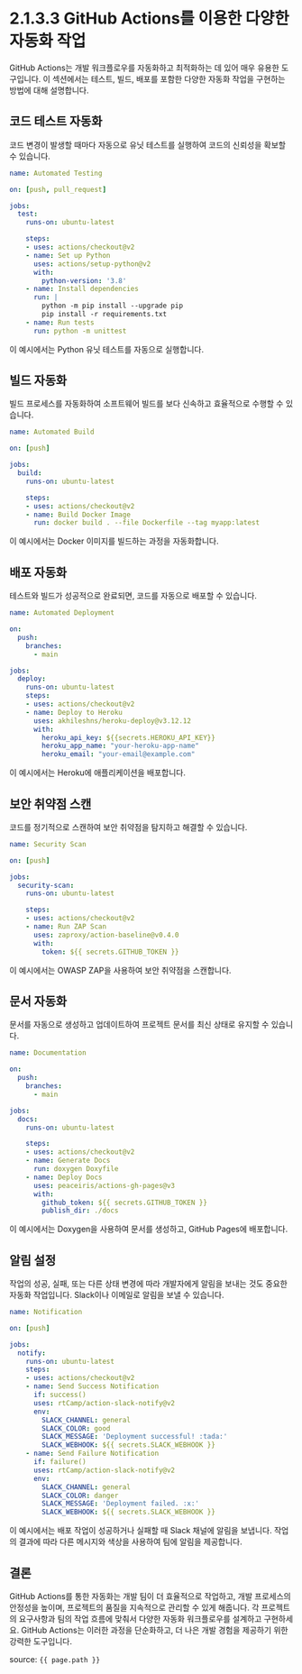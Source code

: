 # 2.1.3.3 GitHub Actions를 이용한 다양한 자동화 작업
GitHub Actions는 개발 워크플로우를 자동화하고 최적화하는 데 있어 매우 유용한 도구입니다. 이 섹션에서는 테스트, 빌드, 배포를 포함한 다양한 자동화 작업을 구현하는 방법에 대해 설명합니다.

## 코드 테스트 자동화

코드 변경이 발생할 때마다 자동으로 유닛 테스트를 실행하여 코드의 신뢰성을 확보할 수 있습니다.

```yaml
name: Automated Testing

on: [push, pull_request]

jobs:
  test:
    runs-on: ubuntu-latest

    steps:
    - uses: actions/checkout@v2
    - name: Set up Python
      uses: actions/setup-python@v2
      with:
        python-version: '3.8'
    - name: Install dependencies
      run: |
        python -m pip install --upgrade pip
        pip install -r requirements.txt
    - name: Run tests
      run: python -m unittest
```

이 예시에서는 Python 유닛 테스트를 자동으로 실행합니다.

## 빌드 자동화

빌드 프로세스를 자동화하여 소프트웨어 빌드를 보다 신속하고 효율적으로 수행할 수 있습니다.

```yaml
name: Automated Build

on: [push]

jobs:
  build:
    runs-on: ubuntu-latest

    steps:
    - uses: actions/checkout@v2
    - name: Build Docker Image
      run: docker build . --file Dockerfile --tag myapp:latest
```

이 예시에서는 Docker 이미지를 빌드하는 과정을 자동화합니다.

## 배포 자동화

테스트와 빌드가 성공적으로 완료되면, 코드를 자동으로 배포할 수 있습니다.

```yaml
name: Automated Deployment

on:
  push:
    branches:
      - main

jobs:
  deploy:
    runs-on: ubuntu-latest
    steps:
    - uses: actions/checkout@v2
    - name: Deploy to Heroku
      uses: akhileshns/heroku-deploy@v3.12.12
      with:
        heroku_api_key: ${{secrets.HEROKU_API_KEY}}
        heroku_app_name: "your-heroku-app-name"
        heroku_email: "your-email@example.com"
```

이 예시에서는 Heroku에 애플리케이션을 배포합니다.

## 보안 취약점 스캔

코드를 정기적으로 스캔하여 보안 취약점을 탐지하고 해결할 수 있습니다.

```yaml
name: Security Scan

on: [push]

jobs:
  security-scan:
    runs-on: ubuntu-latest

    steps:
    - uses: actions/checkout@v2
    - name: Run ZAP Scan
      uses: zaproxy/action-baseline@v0.4.0
      with:
        token: ${{ secrets.GITHUB_TOKEN }}
```

이 예시에서는 OWASP ZAP을 사용하여 보안 취약점을 스캔합니다.

## 문서 자동화

문서를 자동으로 생성하고 업데이트하여 프로젝트 문서를 최신 상태로 유지할 수 있습니다.

```yaml
name: Documentation

on:
  push:
    branches:
      - main

jobs:
  docs:
    runs-on: ubuntu-latest

    steps:
    - uses: actions/checkout@v2
    - name: Generate Docs
      run: doxygen Doxyfile
    - name: Deploy Docs
      uses: peaceiris/actions-gh-pages@v3
      with:
        github_token: ${{ secrets.GITHUB_TOKEN }}
        publish_dir: ./docs
```

이 예시에서는 Doxygen을 사용하여 문서를 생성하고, GitHub Pages에 배포합니다.

## 알림 설정

작업의 성공, 실패, 또는 다른 상태 변경에 따라 개발자에게 알림을 보내는 것도 중요한 자동화 작업입니다. Slack이나 이메일로 알림을 보낼 수 있습니다.

```yaml
name: Notification

on: [push]

jobs:
  notify:
    runs-on: ubuntu-latest
    steps:
    - uses: actions/checkout@v2
    - name: Send Success Notification
      if: success()
      uses: rtCamp/action-slack-notify@v2
      env:
        SLACK_CHANNEL: general
        SLACK_COLOR: good
        SLACK_MESSAGE: 'Deployment successful! :tada:'
        SLACK_WEBHOOK: ${{ secrets.SLACK_WEBHOOK }}
    - name: Send Failure Notification
      if: failure()
      uses: rtCamp/action-slack-notify@v2
      env:
        SLACK_CHANNEL: general
        SLACK_COLOR: danger
        SLACK_MESSAGE: 'Deployment failed. :x:'
        SLACK_WEBHOOK: ${{ secrets.SLACK_WEBHOOK }}
```

이 예시에서는 배포 작업이 성공하거나 실패할 때 Slack 채널에 알림을 보냅니다. 작업의 결과에 따라 다른 메시지와 색상을 사용하여 팀에 알림을 제공합니다.

## 결론

GitHub Actions를 통한 자동화는 개발 팀이 더 효율적으로 작업하고, 개발 프로세스의 안정성을 높이며, 프로젝트의 품질을 지속적으로 관리할 수 있게 해줍니다. 각 프로젝트의 요구사항과 팀의 작업 흐름에 맞춰서 다양한 자동화 워크플로우를 설계하고 구현하세요. GitHub Actions는 이러한 과정을 단순화하고, 더 나은 개발 경험을 제공하기 위한 강력한 도구입니다.

source: `{{ page.path }}`
